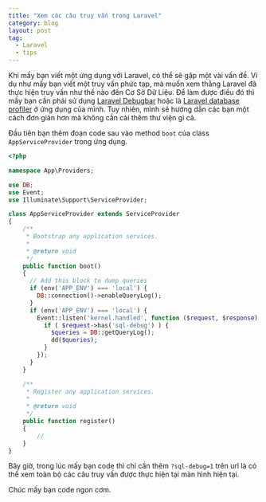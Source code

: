 ```yaml
---
title: "Xem các câu truy vấn trong Laravel"
category: blog
layout: post
tag:
  - Laravel
  - tips
---
```


Khi mấy bạn viết một ứng dụng với Laravel, có thể sẽ gặp một vài vấn đề. Ví dụ như mấy bạn viết một truy vấn phức tạp, mà muốn xem thằng Laravel đã thực hiện truy vấn như thế nào đến Cơ Sở Dữ Liệu. Để làm được điều đó thì mấy bạn cần phải sử dụng [Laravel Debugbar](https://laravel-news.com/laravel-debugbar/) hoặc là [Laravel database profiler](https://github.com/dmitry-ivanov/laravel-db-profiler) ở ứng dụng của mình. Tuy nhiên, mình sẽ hướng dẫn các bạn một cách đơn giản hơn mà không cần cài thêm thư viện gì cả.

Đầu tiên bạn thêm đoạn code sau vào method `boot` của class `AppServiceProvider` trong ứng dụng.
```php
<?php

namespace App\Providers;

use DB;
use Event;
use Illuminate\Support\ServiceProvider;

class AppServiceProvider extends ServiceProvider
{
    /**
     * Bootstrap any application services.
     *
     * @return void
     */
    public function boot()
    {
      // Add this block to dump queries
      if (env('APP_ENV') === 'local') {
        DB::connection()->enableQueryLog();
      }
      if (env('APP_ENV') === 'local') {
        Event::listen('kernel.handled', function ($request, $response) {
          if ( $request->has('sql-debug') ) {
            $queries = DB::getQueryLog();
            dd($queries);
          }
        });
      }
    }

    /**
     * Register any application services.
     *
     * @return void
     */
    public function register()
    {
        //
    }
}
```

Bây giờ, trong lúc mấy bạn code thì chỉ cần thêm `?sql-debug=1` trên url là có thể xem toàn bộ các câu truy vấn được thực hiện tại màn hình hiện tại.

Chúc mấy bạn code ngon cơm.